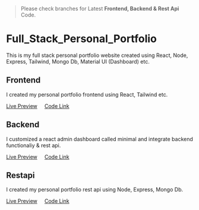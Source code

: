 > Please check branches for Latest **Frontend, Backend & Rest Api** Code.
# Full_Stack_Personal_Portfolio
This is my full stack personal portfolio website created using React, Node, Express, Tailwind, Mongo Db, Material UI (Dashboard) etc.

## Frontend
I created my personal portfolio frontend using React, Tailwind etc.

[Live Preview](https://cutt.ly/ms-frontend) &nbsp; &nbsp; [Code Link](https://github.com/muhammadsumon/Full_Stack_Personal_Portfolio/tree/Frontend)

## Backend
I customized a react admin dashboard called minimal and integrate backend functionaliy & rest api.

[Live Preview](https://cutt.ly/ms-backend) &nbsp; &nbsp; [Code Link](https://github.com/muhammadsumon/Full_Stack_Personal_Portfolio/tree/Backend)

## Restapi
I created my personal portfolio rest api using Node, Express, Mongo Db.

[Live Preview](https://cutt.ly/ms-restapi) &nbsp; &nbsp; [Code Link](https://github.com/muhammadsumon/Full_Stack_Personal_Portfolio/tree/Restapi)
